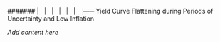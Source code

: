 ####### |   |   |   |   |   |   ├── Yield Curve Flattening during Periods of Uncertainty and Low Inflation

*Add content here*